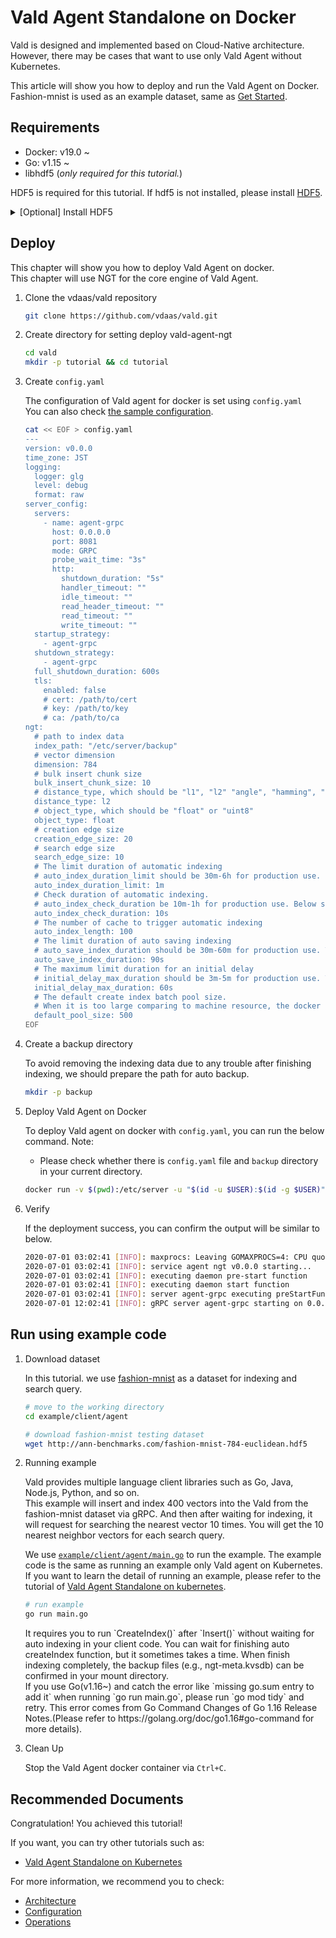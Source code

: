 # Vald Agent Standalone on Docker

Vald is designed and implemented based on Cloud-Native architecture.
However, there may be cases that want to use only Vald Agent without Kubernetes.

This article will show you how to deploy and run the Vald Agent on Docker.
Fashion-mnist is used as an example dataset, same as [Get Started](../tutorial/get-started.md).

## Requirements

- Docker: v19.0 ~
- Go: v1.15 ~
- libhdf5 (_only required for this tutorial._)

HDF5 is required for this tutorial. If hdf5 is not installed, please install [HDF5](https://www.hdfgroup.org/).
<details><summary>[Optional] Install HDF5</summary><br>

```bash
# yum
yum install -y hdf5-devel

# apt
apt-get install libhdf5-serial-dev

# homebrew
brew install hdf5
```
</details>

## Deploy

This chapter will show you how to deploy Vald Agent on docker.<br>
This chapter will use NGT for the core engine of Vald Agent.

1. Clone the vdaas/vald repository

    ```bash
    git clone https://github.com/vdaas/vald.git
    ```

1. Create directory for setting deploy vald-agent-ngt

    ```bash
    cd vald
    mkdir -p tutorial && cd tutorial
    ```

1. Create `config.yaml`

    The configuration of Vald agent for docker is set using `config.yaml`<br>
    You can also check [the sample configuration](https://github.com/vdaas/vald/blob/master/cmd/agent/core/ngt/sample.yaml).

    ```bash
    cat << EOF > config.yaml
    ---
    version: v0.0.0
    time_zone: JST
    logging:
      logger: glg
      level: debug
      format: raw
    server_config:
      servers:
        - name: agent-grpc
          host: 0.0.0.0
          port: 8081
          mode: GRPC
          probe_wait_time: "3s"
          http:
            shutdown_duration: "5s"
            handler_timeout: ""
            idle_timeout: ""
            read_header_timeout: ""
            read_timeout: ""
            write_timeout: ""
      startup_strategy:
        - agent-grpc
      shutdown_strategy:
        - agent-grpc
      full_shutdown_duration: 600s
      tls:
        enabled: false
        # cert: /path/to/cert
        # key: /path/to/key
        # ca: /path/to/ca
    ngt:
      # path to index data
      index_path: "/etc/server/backup"
      # vector dimension
      dimension: 784
      # bulk insert chunk size
      bulk_insert_chunk_size: 10
      # distance_type, which should be "l1", "l2" "angle", "hamming", "cosine", "normalizedangle", "normalizedcosine" or "jaccard"
      distance_type: l2
      # object_type, which should be "float" or "uint8"
      object_type: float
      # creation edge size
      creation_edge_size: 20
      # search edge size
      search_edge_size: 10
      # The limit duration of automatic indexing
      # auto_index_duration_limit should be 30m-6h for production use. Below setting is a just example
      auto_index_duration_limit: 1m
      # Check duration of automatic indexing.
      # auto_index_check_duration be 10m-1h for production use. Below setting is a just example
      auto_index_check_duration: 10s
      # The number of cache to trigger automatic indexing
      auto_index_length: 100
      # The limit duration of auto saving indexing
      # auto_save_index_duration should be 30m-60m for production use. The below setting is a just example.
      auto_save_index_duration: 90s
      # The maximum limit duration for an initial delay
      # initial_delay_max_duration should be 3m-5m for production use. The below setting is a just example.
      initial_delay_max_duration: 60s
      # The default create index batch pool size.
      # When it is too large comparing to machine resource, the docker container will be crash.
      default_pool_size: 500
    EOF
    ```

1. Create a backup directory

    To avoid removing the indexing data due to any trouble after finishing indexing, we should prepare the path for auto backup.

    ```bash
    mkdir -p backup
    ```

1. Deploy Vald Agent on Docker

    To deploy Vald agent on docker with `config.yaml`, you can run the below command.
    Note: 
      - Please check whether there is `config.yaml` file and `backup` directory in your current directory.

    ```bash
    docker run -v $(pwd):/etc/server -u "$(id -u $USER):$(id -g $USER)" -v /etc/passwd:/etc/passwd:ro -v /etc/group:/etc/group:ro -p 8081:8081 --rm -it vdaas/vald-agent-ngt
    ```

1. Verify

    If the deployment success, you can confirm the output will be similar to below.

    ```bash
    2020-07-01 03:02:41	[INFO]:	maxprocs: Leaving GOMAXPROCS=4: CPU quota undefined
    2020-07-01 03:02:41	[INFO]:	service agent ngt v0.0.0 starting...
    2020-07-01 03:02:41	[INFO]:	executing daemon pre-start function
    2020-07-01 03:02:41	[INFO]:	executing daemon start function
    2020-07-01 03:02:41	[INFO]:	server agent-grpc executing preStartFunc
    2020-07-01 12:02:41	[INFO]:	gRPC server agent-grpc starting on 0.0.0.0:8081
    ```

## Run using example code

1. Download dataset

    In this tutorial. we use [fashion-mnist](https://github.com/zalandoresearch/fashion-mnist) as a dataset for indexing and search query.

    ```bash
    # move to the working directory
    cd example/client/agent
    ```

    ```bash
    # download fashion-mnist testing dataset
    wget http://ann-benchmarks.com/fashion-mnist-784-euclidean.hdf5
    ```

1. Running example

    Vald provides multiple language client libraries such as Go, Java, Node.js, Python, and so on.<br>
    This example will insert and index 400 vectors into the Vald from the fashion-mnist dataset via gRPC.
    And then after waiting for indexing, it will request for searching the nearest vector 10 times.
    You will get the 10 nearest neighbor vectors for each search query.<br>
    
    We use [`example/client/agent/main.go`](https://github.com/vdaas/vald/blob/master/example/client/agent/main.go) to run the example.
    The example code is the same as running an example only Vald agent on Kubernetes.
    If you want to learn the detail of running an example, please refer to the tutorial of [Vald Agent Standalone on kubernetes](../tutorial/get-started.md/#run-using-example-code).

    ```bash
    # run example
    go run main.go
    ```

    <div class="caution">
    It requires you to run `CreateIndex()` after `Insert()` without waiting for auto indexing in your client code.
    You can wait for finishing auto createIndex function, but it sometimes takes a time.
    When finish indexing completely, the backup files (e.g., ngt-meta.kvsdb) can be confirmed in your mount directory.
    </div>
      
    <div class="warning">
    If you use Go(v1.16~) and catch the error like `missing go.sum entry to add it` when running `go run main.go`, please run `go mod tidy` and retry.
    This error comes from Go Command Changes of Go 1.16 Release Notes.(Please refer to https://golang.org/doc/go1.16#go-command for more details).
    </div>

1. Clean Up

    Stop the Vald Agent docker container via `Ctrl+C`.

## Recommended Documents

Congratulation! You achieved this tutorial!

If you want, you can try other tutorials such as:
- [Vald Agent Standalone on Kubernetes](../tutorial/vald-agent-standalone-on-k8s.md)

For more information, we recommend you to check:
- [Architecture](../overview/architecture.md)
- [Configuration](../user-guides/configuration.md)
- [Operations](../user-guides/operations.md)
